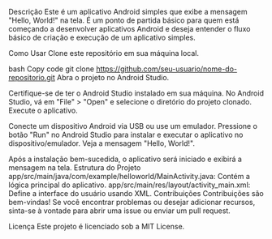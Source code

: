 Descrição
Este é um aplicativo Android simples que exibe a mensagem "Hello, World!" na tela. É um ponto de partida básico para quem está começando a desenvolver aplicativos Android e deseja entender o fluxo básico de criação e execução de um aplicativo simples.

Como Usar
Clone este repositório em sua máquina local.

bash
Copy code
git clone https://github.com/seu-usuario/nome-do-repositorio.git
Abra o projeto no Android Studio.

Certifique-se de ter o Android Studio instalado em sua máquina.
No Android Studio, vá em "File" > "Open" e selecione o diretório do projeto clonado.
Execute o aplicativo.

Conecte um dispositivo Android via USB ou use um emulador.
Pressione o botão "Run" no Android Studio para instalar e executar o aplicativo no dispositivo/emulador.
Veja a mensagem "Hello, World!".

Após a instalação bem-sucedida, o aplicativo será iniciado e exibirá a mensagem na tela.
Estrutura do Projeto
app/src/main/java/com/example/helloworld/MainActivity.java: Contém a lógica principal do aplicativo.
app/src/main/res/layout/activity_main.xml: Define a interface do usuário usando XML.
Contribuições
Contribuições são bem-vindas! Se você encontrar problemas ou desejar adicionar recursos, sinta-se à vontade para abrir uma issue ou enviar um pull request.

Licença
Este projeto é licenciado sob a MIT License.
